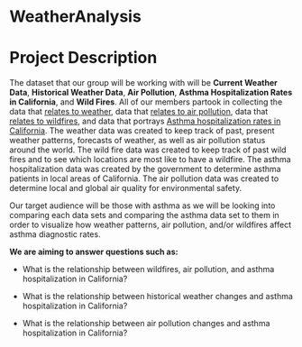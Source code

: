 # WeatherAnalysis

# Project Description

The dataset that our group will be working with will be **Current Weather Data**, **Historical Weather Data**, **Air Pollution**, **Asthma Hospitalization Rates in California**, and **Wild Fires**. All of our members partook in collecting the data that [relates to weather](https://openweathermap.org/api), data that [relates to air pollution](https://www.airvisual.com/air-pollution-data-api), data that [relates to wildfires](https://www.kaggle.com/rtatman/188-million-us-wildfires), and data that portrays [Asthma hospitalization rates in California](https://catalog.data.gov/dataset/asthma-and-myocardial-infarction-inpatient-hospitalization-and-emergency-room-visit-c-2000-2009). The weather data was created to keep track of past, present weather patterns, forecasts of weather, as well as air pollution status around the world. The wild fire data was created to keep track of past wild fires and to see which locations are most like to have a wildfire. The asthma hospitalization data was created by the government to determine asthma patients in local areas of California. The air pollution data was created to determine local and global air quality for environmental safety. 

Our target audience will be those with asthma as we will be looking into comparing each data sets and comparing the asthma data set to them in order to visualize how weather patterns, air pollution, and/or wildfires affect asthma diagnostic rates.

**We are aiming to answer questions such as:**

- What is the relationship between wildfires, air pollution, and asthma hospitalization in California?

- What is the relationship between historical weather changes and asthma hospitalization in California?

- What is the relationship between air pollution changes and asthma hospitalization in California?
